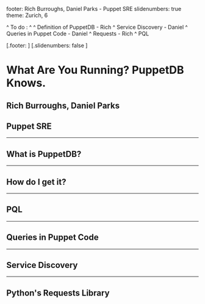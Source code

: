 footer: Rich Burroughs, Daniel Parks - Puppet SRE
slidenumbers: true
theme: Zurich, 6

^ To do :
^
^ Definition of PuppetDB - Rich
^ Service Discovery - Daniel
^ Queries in Puppet Code - Daniel
^ Requests - Rich
^ PQL

[.footer: ]
[.slidenumbers: false ]
# What Are You Running? PuppetDB Knows.

## Rich Burroughs, Daniel Parks
## Puppet SRE

---

## What is PuppetDB?

---

## How do I get it?

---

## PQL

---

## Queries in Puppet Code

---

## Service Discovery

---

## Python's Requests Library

